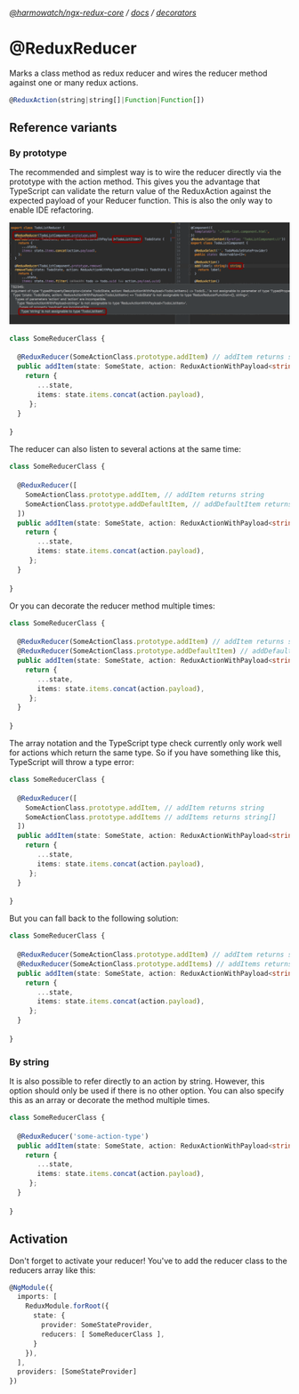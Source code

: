 ###### [@harmowatch/ngx-redux-core](../../README.md) / [docs](../index.md) / [decorators](./index.md)
 
# @ReduxReducer

Marks a class method as redux reducer and wires the reducer method against one or many redux actions.

```ts
@ReduxAction(string|string[]|Function|Function[])
```

## Reference variants

### By prototype

The recommended and simplest way is to wire the reducer directly via the prototype with the action method. This gives you the 
advantage that TypeScript can validate the return value of the ReduxAction against the expected payload of your Reducer 
function. This is also the only way to enable IDE refactoring.

![TypeScript support](../ts-support.gif "TypeScript support")

```ts
class SomeReducerClass {

  @ReduxReducer(SomeActionClass.prototype.addItem) // addItem returns string
  public addItem(state: SomeState, action: ReduxActionWithPayload<string>): SomeState {
    return {
       ...state,
       items: state.items.concat(action.payload),
     };
  }
  
}
```

The reducer can also listen to several actions at the same time:

```ts
class SomeReducerClass {

  @ReduxReducer([
    SomeActionClass.prototype.addItem, // addItem returns string
    SomeActionClass.prototype.addDefaultItem, // addDefaultItem returns string
  ])
  public addItem(state: SomeState, action: ReduxActionWithPayload<string>): SomeState {
    return {
       ...state,
       items: state.items.concat(action.payload),
     };
  }
  
}
```

Or you can decorate the reducer method multiple times:

```ts
class SomeReducerClass {

  @ReduxReducer(SomeActionClass.prototype.addItem) // addItem returns string
  @ReduxReducer(SomeActionClass.prototype.addDefaultItem) // addDefaultItem returns string
  public addItem(state: SomeState, action: ReduxActionWithPayload<string>): SomeState {
    return {
       ...state,
       items: state.items.concat(action.payload),
     };
  }
  
}
```

The array notation and the TypeScript type check currently only work well for actions which return the same type.
So if you have something like this, TypeScript will throw a type error:

```ts
class SomeReducerClass {

  @ReduxReducer([
    SomeActionClass.prototype.addItem, // addItem returns string
    SomeActionClass.prototype.addItems // addItems returns string[]
  ])
  public addItem(state: SomeState, action: ReduxActionWithPayload<string | string[]>): SomeState {
    return {
       ...state,
       items: state.items.concat(action.payload),
     };
  }
  
}
```

But you can fall back to the following solution:

```ts
class SomeReducerClass {

  @ReduxReducer(SomeActionClass.prototype.addItem) // addItem returns string
  @ReduxReducer(SomeActionClass.prototype.addItems) // addItems returns string[]
  public addItem(state: SomeState, action: ReduxActionWithPayload<string | string[]>): SomeState {
    return {
       ...state,
       items: state.items.concat(action.payload),
     };
  }
  
}
```

### By string

It is also possible to refer directly to an action by string. However, this option should only be used if there 
is no other option. You can also specify this as an array or decorate the method multiple times.

```ts
class SomeReducerClass {

  @ReduxReducer('some-action-type')
  public addItem(state: SomeState, action: ReduxActionWithPayload<string>): SomeState {
    return {
       ...state,
       items: state.items.concat(action.payload),
     };
  }
  
}
```

## Activation

Don't forget to activate your reducer! You've to add the reducer class to the reducers array like this:

```ts
@NgModule({
  imports: [
    ReduxModule.forRoot({
      state: {
        provider: SomeStateProvider,
        reducers: [ SomeReducerClass ],
      }
    }),
  ],
  providers: [SomeStateProvider]
})
```
